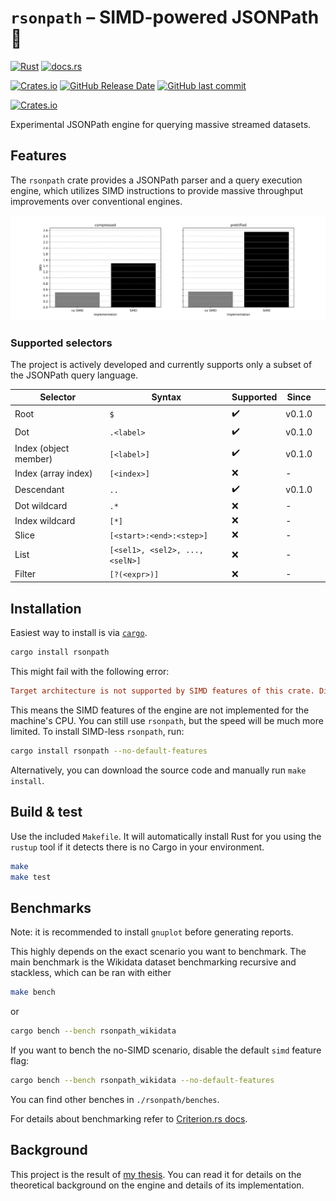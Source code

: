 # `rsonpath` &ndash; SIMD-powered JSONPath 🚀

[![Rust](https://github.com/V0ldek/rsonpath/actions/workflows/rust.yml/badge.svg)](https://github.com/V0ldek/rsonpath/actions/workflows/rust.yml)
[![docs.rs](https://img.shields.io/docsrs/rsonpath?logo=docs.rs)](https://docs.rs/rsonpath)

[![Crates.io](https://img.shields.io/crates/v/rsonpath?logo=docs.rs)](https://crates.io/crates/rsonpath)
[![GitHub Release Date](https://img.shields.io/github/release-date/v0ldek/rsonpath)](https://github.com/V0ldek/rsonpath/releases)
[![GitHub last commit](https://img.shields.io/github/last-commit/v0ldek/rsonpath?logo=github)](https://github.com/V0ldek/rsonpath/commits/main)

[![Crates.io](https://img.shields.io/crates/l/rsonpath)](https://choosealicense.com/licenses/mit/)

Experimental JSONPath engine for querying massive streamed datasets.

## Features

The `rsonpath` crate provides a JSONPath parser and a query execution engine,
which utilizes SIMD instructions to provide massive throughput improvements over conventional engines.

![Main throughput plot](/img/main-plot.svg)

### Supported selectors

The project is actively developed and currently supports only a subset of the JSONPath query language.

| Selector              | Syntax                          | Supported | Since  |   |
|-----------------------|---------------------------------|-----------|--------|---|
| Root                  | `$`                             | ✔️        | v0.1.0 |   |
| Dot                   | `.<label>`                      | ✔️        | v0.1.0 |   |
| Index (object member) | `[<label>]`                     | ✔️        | v0.1.0 |   |
| Index (array index)   | `[<index>]`                     | ❌        | -      |   |
| Descendant            | `..`                            | ✔️        | v0.1.0 |   |
| Dot wildcard          | `.*`                            | ❌        | -      |   |
| Index wildcard        | `[*]`                           | ❌        | -      |   |
| Slice                 | `[<start>:<end>:<step>]`        | ❌        | -      |   |
| List                  | `[<sel1>, <sel2>, ..., <selN>]` | ❌        | -      |   |
| Filter                | `[?(<expr>)]`                   | ❌        | -      |   |

## Installation

Easiest way to install is via [`cargo`](https://doc.rust-lang.org/cargo/getting-started/installation.html).

```bash
cargo install rsonpath
```

This might fail with the following error:

```ini
Target architecture is not supported by SIMD features of this crate. Disable the default `simd` feature.
```

This means the SIMD features of the engine are not implemented for the machine's CPU.
You can still use `rsonpath`, but the speed will be much more limited.
To install SIMD-less `rsonpath`, run:

```bash
cargo install rsonpath --no-default-features
```

Alternatively, you can download the source code and manually run `make install`.

## Build & test

Use the included `Makefile`. It will automatically install Rust for you using the `rustup` tool if it detects there is no Cargo in your environment.

```bash
make
make test
```

## Benchmarks

Note: it is recommended to install `gnuplot` before generating reports.

This highly depends on the exact scenario you want to benchmark. The main benchmark is the
Wikidata dataset benchmarking recursive and stackless, which can be ran with either

```bash
make bench
```

or

```bash
cargo bench --bench rsonpath_wikidata
```

If you want to bench the no-SIMD scenario, disable the default `simd` feature flag:

```bash
cargo bench --bench rsonpath_wikidata --no-default-features
```

You can find other benches in `./rsonpath/benches`.

For details about benchmarking refer to [Criterion.rs docs](https://github.com/bheisler/criterion.rs).

## Background

This project is the result of [my thesis](/pdf/Fast_execution_of_JSONPath_queries.pdf). You can read it for details on the theoretical
background on the engine and details of its implementation.